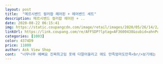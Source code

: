 ```yaml
---
layout: post 
title:  "메르시밴드 컬러팝 헤어핀 + 헤어밴드 세트" 
description: 메르시밴드 컬러팝 헤어핀 + ..
date: 2020-08-22 06:15:41 
img: https://static.coupangcdn.com/image/retail/images/2020/05/26/14/2/8493b0b4-a443-488a-85c4-a8b57cf327c7.jpg 
linkUrl: https://link.coupang.com/re/AFFSDP?lptag=AF3600438&subid=ahnPublicAsk&pageKey=1649032418&itemId=2809738308&vendorItemId=70799296739&traceid=V0-113-ec2fd5e7c5927f04 
categories: [1003] 
color: 4374D9 
price: 11800 
author: Ask View Shop 
cont:  "너무너무 예뻐요 진짜최고임 옷에 다잘어울리고 애도 만족엄마도만족<br/>보기에는 이뻐보여요<br/>아직 착용해주진 않아서... <br/><br/>" 
---
```

